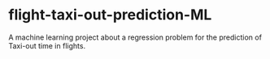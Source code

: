 # flight-taxi-out-prediction-ML
A machine learning project about a regression problem for the prediction of Taxi-out time in flights.

